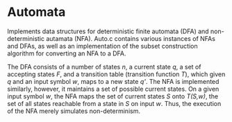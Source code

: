 # Automata

Implements data structures for deterministic finite automata (DFA) and non-deterministic autamata (NFA). Auto.c contains various instances of NFAs and DFAs, as well as an implementation of the subset construction algorithm for converting an NFA to a DFA.

The DFA consists of a number of states *n*, a current state *q*, a set of accepting states *F*, and a transition table (transition function *T*), which given *q* and an input symbol *w*, maps to a new state *q'*. The NFA is implemented similarly, however, it maintains a set of possible current states. On a given input symbol *w*, the NFA maps the set of current states *S* onto *T(S,w)*, the set of all states reachable from a state in *S* on input *w*. Thus, the execution of the NFA merely simulates non-determinism.
